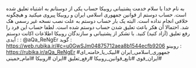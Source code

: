 به نام خدا 
با سلام خدمت پشتیبانی روبیکا 
حساب یکی از دوستانم به اشتباه تعلیق شده است.
حساب دوستم از قوانین جمهوری اسلامی ایران و روبیکا پیروی میکنید و هیچگونه خلافی انجام نداده است.
البته یک بار حساب دوستم به علت نصب نسخه غیر رسمی هک شد.
احتمالا آن هکر باعث تعلیق شدن حساب دوستم شده است.
لطفا حساب این فرد را رفع تعلیق (آزاد کنید) کنید.
با تشکر از پشتیبانی و سازندگان روبیکا
اطلاعات اکانت دوستم :
آیدی : @aQa_ReNgEr
گوید : https://web.rubika.ir/#c=u0GwSJm04875712aea8b1544ecfb9206
روبینو : https://rubika.ir/aQa_ReNgEr
#جمهوری_اسلامی_ایران #لبیک_یا_خامنه_ای #ایران_قوی #تابع_قوانین_روبیکا #رفع_تعلیق #ایران #روبیکا #امام_خمینی
